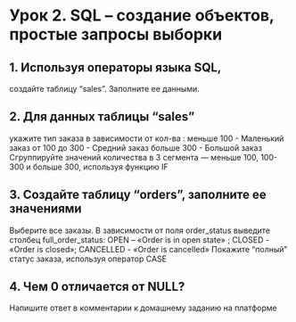 # Урок 2. SQL – создание объектов, простые запросы выборки

## 1. Используя операторы языка SQL,

создайте таблицу “sales”. Заполните ее данными.

## 2. Для данных таблицы “sales”

укажите тип заказа в зависимости от кол-ва :
меньше 100 - Маленький заказ
от 100 до 300 - Средний заказ
больше 300 - Большой заказ
Сгруппируйте значений количества в 3 сегмента — меньше 100, 100-300 и больше 300, используя функцию IF

## 3. Создайте таблицу “orders”, заполните ее значениями

Выберите все заказы. В зависимости от поля order_status выведите столбец full_order_status:
OPEN – «Order is in open state» ; CLOSED - «Order is closed»; CANCELLED - «Order is cancelled»
Покажите “полный” статус заказа, используя оператор CASE

## 4. Чем 0 отличается от NULL?

Напишите ответ в комментарии к домашнему заданию на платформе
